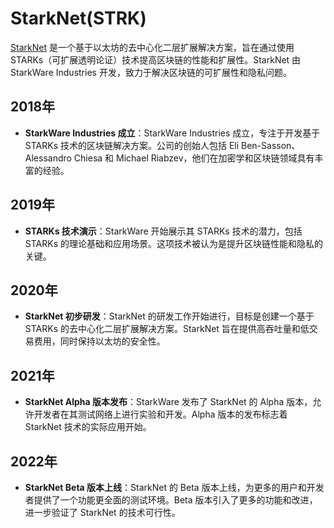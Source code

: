 # StarkNet(STRK)

[StarkNet](https://www.starknet.io/) 是一个基于以太坊的去中心化二层扩展解决方案，旨在通过使用 STARKs（可扩展透明论证）技术提高区块链的性能和扩展性。StarkNet 由 StarkWare Industries 开发，致力于解决区块链的可扩展性和隐私问题。

<DocsAD/>

## 2018年

- **StarkWare Industries 成立**：StarkWare Industries 成立，专注于开发基于 STARKs 技术的区块链解决方案。公司的创始人包括 Eli Ben-Sasson、Alessandro Chiesa 和 Michael Riabzev，他们在加密学和区块链领域具有丰富的经验。

## 2019年

- **STARKs 技术演示**：StarkWare 开始展示其 STARKs 技术的潜力，包括 STARKs 的理论基础和应用场景。这项技术被认为是提升区块链性能和隐私的关键。

## 2020年

- **StarkNet 初步研发**：StarkNet 的研发工作开始进行，目标是创建一个基于 STARKs 的去中心化二层扩展解决方案。StarkNet 旨在提供高吞吐量和低交易费用，同时保持以太坊的安全性。

## 2021年

- **StarkNet Alpha 版本发布**：StarkWare 发布了 StarkNet 的 Alpha 版本，允许开发者在其测试网络上进行实验和开发。Alpha 版本的发布标志着 StarkNet 技术的实际应用开始。

## 2022年

- **StarkNet Beta 版本上线**：StarkNet 的 Beta 版本上线，为更多的用户和开发者提供了一个功能更全面的测试环境。Beta 版本引入了更多的功能和改进，进一步验证了 StarkNet 的技术可行性。
